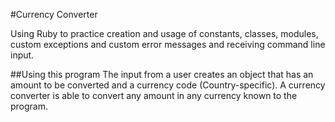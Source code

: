 #Currency Converter

Using Ruby to practice creation and usage of constants, classes, modules, custom exceptions and custom error messages and receiving command line input.

##Using this program
The input from a user creates an object that has an amount to be converted and a currency code (Country-specific). A currency converter is able to convert any amount in any currency known to the program.
